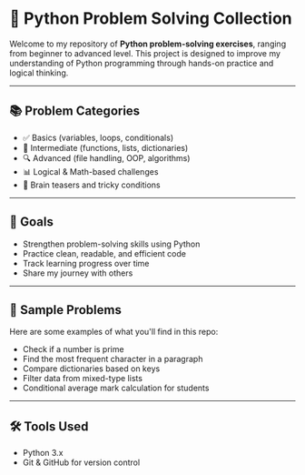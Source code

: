 # 🐍 Python Problem Solving Collection

Welcome to my repository of **Python problem-solving exercises**, ranging from beginner to advanced level. This project is designed to improve my understanding of Python programming through hands-on practice and logical thinking.

---

## 📚 Problem Categories

- ✅ Basics (variables, loops, conditionals)
- 🔁 Intermediate (functions, lists, dictionaries)
- 🔍 Advanced (file handling, OOP, algorithms)
- 📊 Logical & Math-based challenges
- 🧠 Brain teasers and tricky conditions

---

## 🚀 Goals

- Strengthen problem-solving skills using Python
- Practice clean, readable, and efficient code
- Track learning progress over time
- Share my journey with others

---

## 🧩 Sample Problems

Here are some examples of what you'll find in this repo:

- Check if a number is prime  
- Find the most frequent character in a paragraph  
- Compare dictionaries based on keys  
- Filter data from mixed-type lists  
- Conditional average mark calculation for students  

---

## 🛠 Tools Used

- Python 3.x
- Git & GitHub for version control
